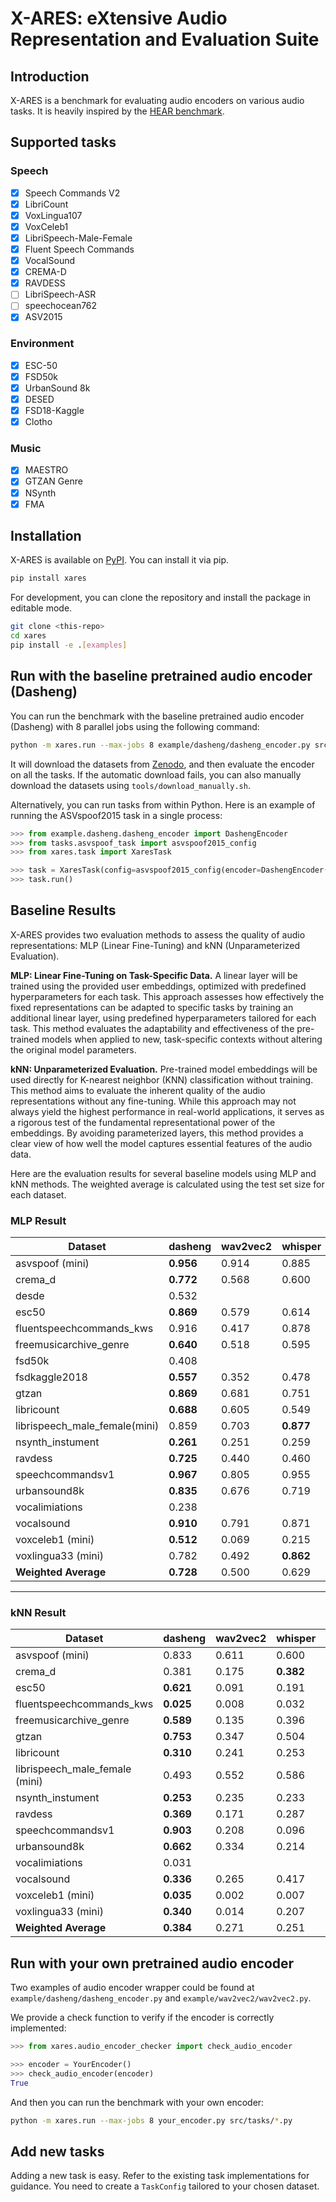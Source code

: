 # X-ARES: eXtensive Audio Representation and Evaluation Suite

## Introduction

X-ARES is a benchmark for evaluating audio encoders on various audio tasks. It is heavily inspired by the [HEAR benchmark](https://hearbenchmark.com/).

## Supported tasks

### Speech

- [x] Speech Commands V2
- [x] LibriCount
- [x] VoxLingua107
- [x] VoxCeleb1
- [x] LibriSpeech-Male-Female
- [x] Fluent Speech Commands
- [x] VocalSound
- [x] CREMA-D
- [x] RAVDESS
- [ ] LibriSpeech-ASR
- [ ] speechocean762
- [x] ASV2015

### Environment

- [x] ESC-50
- [x] FSD50k
- [x] UrbanSound 8k
- [x] DESED
- [x] FSD18-Kaggle
- [x] Clotho

### Music

- [x] MAESTRO
- [x] GTZAN Genre
- [x] NSynth
- [x] FMA

## Installation

X-ARES is available on [PyPI](https://pypi.org/project/xares/). You can install it via pip.

```bash
pip install xares
```

For development, you can clone the repository and install the package in editable mode.

```bash
git clone <this-repo>
cd xares
pip install -e .[examples]
```

## Run with the baseline pretrained audio encoder (Dasheng)

You can run the benchmark with the baseline pretrained audio encoder (Dasheng) with 8 parallel jobs using the following command:

```bash
python -m xares.run --max-jobs 8 example/dasheng/dasheng_encoder.py src/tasks/*.py
```

It will download the datasets from [Zenodo](https://zenodo.org/communities/mispeech/records), and then evaluate the encoder on all the tasks.
If the automatic download fails, you can also manually download the datasets using `tools/download_manually.sh`.

Alternatively, you can run tasks from within Python. Here is an example of running the ASVspoof2015 task in a single process:

```python
>>> from example.dasheng.dasheng_encoder import DashengEncoder
>>> from tasks.asvspoof_task import asvspoof2015_config
>>> from xares.task import XaresTask

>>> task = XaresTask(config=asvspoof2015_config(encoder=DashengEncoder()))
>>> task.run()
```


## Baseline Results

X-ARES provides two evaluation methods to assess the quality of audio representations: MLP (Linear Fine-Tuning) and kNN (Unparameterized Evaluation).

**MLP: Linear Fine-Tuning on Task-Specific Data.**
A linear layer will be trained using the provided user embeddings, optimized with predefined hyperparameters for each task. This approach assesses how effectively the fixed representations can be adapted to specific tasks by training an additional linear layer, using predefined hyperparameters tailored for each task. This method evaluates the adaptability and effectiveness of the pre-trained models when applied to new, task-specific contexts without altering the original model parameters.

**kNN: Unparameterized Evaluation.**
Pre-trained model embeddings will be used directly for K-nearest neighbor (KNN) classification without training. This method aims to evaluate the inherent quality of the audio representations without any fine-tuning. While this approach may not always yield the highest performance in real-world applications, it serves as a rigorous test of the fundamental representational power of the embeddings. By avoiding parameterized layers, this method provides a clear view of how well the model captures essential features of the audio data.

Here are the evaluation results for several baseline models using MLP and kNN methods. The weighted average is calculated using the test set size for each dataset.

### MLP Result

| Dataset                      | dasheng   | wav2vec2 | whisper   | data2vec  |
|------------------------------|-----------|----------|-----------|-----------|
| asvspoof (mini)              | **0.956** | 0.914    | 0.885     | 0.892     |
| crema_d                      | **0.772** | 0.568    | 0.600     | 0.566     |
| desde                        | 0.532     |          |           |           |
| esc50                        | **0.869** | 0.579    | 0.614     | 0.249     |
| fluentspeechcommands_kws     | 0.916     | 0.417    | 0.878     | **0.962** |
| freemusicarchive_genre       | **0.640** | 0.518    | 0.595     | 0.360     |
| fsd50k                       | 0.408     |          |           |           |
| fsdkaggle2018                | **0.557** | 0.352    | 0.478     | 0.196     |
| gtzan                        | **0.869** | 0.681    | 0.751     | 0.495     |
| libricount                   | **0.688** | 0.605    | 0.549     | 0.507     |
| librispeech_male_female(mini)| 0.859     | 0.703    | **0.877** | 0.692     |
| nsynth_instument             | **0.261** | 0.251    | 0.259     | 0.223     |
| ravdess                      | **0.725** | 0.440    | 0.460     | 0.469     |
| speechcommandsv1             | **0.967** | 0.805    | 0.955     | 0.930     |
| urbansound8k                 | **0.835** | 0.676    | 0.719     | 0.443     |
| vocalimiations               | 0.238     |          |           |           |
| vocalsound                   | **0.910** | 0.791    | 0.871     | 0.807     |
| voxceleb1 (mini)             | **0.512** | 0.069    | 0.215     | 0.043     |
| voxlingua33 (mini)           | 0.782     | 0.492    | **0.862** | 0.577     |
| **Weighted Average**         | **0.728** | 0.500    | 0.629     | 0.541     |

---

### kNN Result

| Dataset                       | dasheng   | wav2vec2 | whisper   | data2vec  |
|-------------------------------|-----------|----------|-----------|-----------|
| asvspoof (mini)               | 0.833     | 0.611    | 0.600     | **0.919** |
| crema_d                       | 0.381     | 0.175    | **0.382** | 0.325     |
| esc50                         | **0.621** | 0.091    | 0.191     | 0.037     |
| fluentspeechcommands_kws      | **0.025** | 0.008    | 0.032     | 0.156     |
| freemusicarchive_genre        | **0.589** | 0.135    | 0.396     | 0.126     |
| gtzan                         | **0.753** | 0.347    | 0.504     | 0.119     |
| libricount                    | **0.310** | 0.241    | 0.253     | 0.186     |
| librispeech_male_female (mini)| 0.493     | 0.552    | 0.586     | **0.632** |
| nsynth_instument              | **0.253** | 0.235    | 0.233     | 0.209     |
| ravdess                       | **0.369** | 0.171    | 0.287     | 0.289     |
| speechcommandsv1              | **0.903** | 0.208    | 0.096     | 0.850     |
| urbansound8k                  | **0.662** | 0.334    | 0.214     | 0.153     |
| vocalimiations                | 0.031     |          |           |           |
| vocalsound                    | **0.336** | 0.265    | 0.417     | 0.295     |
| voxceleb1 (mini)              | **0.035** | 0.002    | 0.007     | 0.001     |
| voxlingua33 (mini)            | **0.340** | 0.014    | 0.207     | 0.050     |
| **Weighted Average**          | **0.384** | 0.271    | 0.251     | 0.350     |

## Run with your own pretrained audio encoder

Two examples of audio encoder wrapper could be found at `example/dasheng/dasheng_encoder.py` and `example/wav2vec2/wav2vec2.py`.

We provide a check function to verify if the encoder is correctly implemented:

```python
>>> from xares.audio_encoder_checker import check_audio_encoder

>>> encoder = YourEncoder()
>>> check_audio_encoder(encoder)
True
```

And then you can run the benchmark with your own encoder:

```bash
python -m xares.run --max-jobs 8 your_encoder.py src/tasks/*.py
```

## Add new tasks

Adding a new task is easy. Refer to the existing task implementations for guidance.
You need to create a `TaskConfig` tailored to your chosen dataset.
